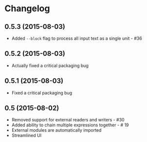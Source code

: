 Changelog
=========


0.5.3 (2015-08-03)
------------------

- Added `--block` flag to process all input text as a single unit - #36


0.5.2 (2015-08-03)
------------------

- Actually fixed a critical packaging bug


0.5.1 (2015-08-03)
------------------

- Fixed a critical packaging bug


0.5 (2015-08-02)
----------------

- Removed support for external readers and writers - #30
- Added ability to chain multiple expressions together - # 19
- External modules are automatically imported
- Streamlined UI
